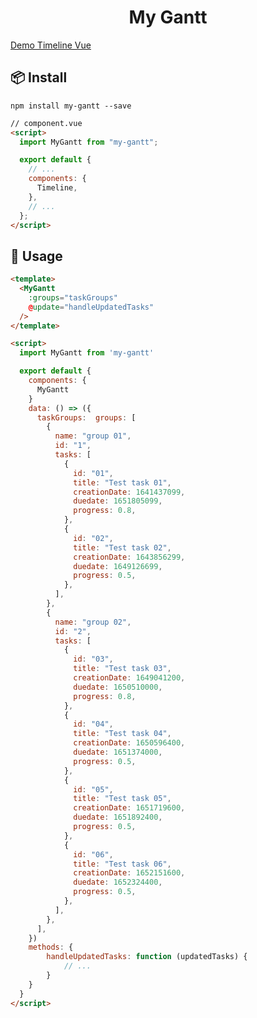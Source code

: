 <h1 style="text-align: center;">My Gantt</h1>

<!-- [![npm](https://img.shields.io/npm/v/timeline-vuejs.svg?colorB=brightgreen)](https://www.npmjs.com/package/timeline-vuejs)
[![downloads](https://img.shields.io/npm/dw/timeline-vuejs.svg)](https://www.npmjs.com/package/timeline-vuejs)
[![Twitter](https://img.shields.io/twitter/url/https/www.npmjs.com/package/timeline-vuejs.svg?style=social)](https://twitter.com/intent/tweet?text=Wow:&url=https%3A%2F%2Fwww.npmjs.com%2Fpackage%2Ftimeline-vuejs) -->

[Demo Timeline Vue](https://codesandbox.io/s/n094ypklvl)

## 📦 Install

```
npm install my-gantt --save
```

```html
// component.vue
<script>
  import MyGantt from "my-gantt";

  export default {
    // ...
    components: {
      Timeline,
    },
    // ...
  };
</script>
```

## 🔧 Usage

```html
<template>
  <MyGantt
    :groups="taskGroups"
    @update="handleUpdatedTasks"
  />
</template>

<script>
  import MyGantt from 'my-gantt'

  export default {
    components: {
      MyGantt
    }
    data: () => ({
      taskGroups:  groups: [
        {
          name: "group 01",
          id: "1",
          tasks: [
            {
              id: "01",
              title: "Test task 01",
              creationDate: 1641437099,
              duedate: 1651805099,
              progress: 0.8,
            },
            {
              id: "02",
              title: "Test task 02",
              creationDate: 1643856299,
              duedate: 1649126699,
              progress: 0.5,
            },
          ],
        },
        {
          name: "group 02",
          id: "2",
          tasks: [
            {
              id: "03",
              title: "Test task 03",
              creationDate: 1649041200,
              duedate: 1650510000,
              progress: 0.8,
            },
            {
              id: "04",
              title: "Test task 04",
              creationDate: 1650596400,
              duedate: 1651374000,
              progress: 0.5,
            },
            {
              id: "05",
              title: "Test task 05",
              creationDate: 1651719600,
              duedate: 1651892400,
              progress: 0.5,
            },
            {
              id: "06",
              title: "Test task 06",
              creationDate: 1652151600,
              duedate: 1652324400,
              progress: 0.5,
            },
          ],
        },
      ],
    })
    methods: {
        handleUpdatedTasks: function (updatedTasks) {
            // ...
        }
    }
  }
</script>
```

